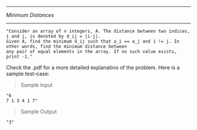 *******************
*Minimum Distances*
*******************

	"Consider an array of n integers, A. The distance between two indices, i and j, is denoted by d_ij = |i-j|.
	Given A, find the minimum d_ij such that a_i == a_j and i != j. In other words, find the minimum distance between 
	any pair of equal elements in the array. If no such value exists, print -1."
	

Check the .pdf for a more detailed explanatino of the problem. Here is a sample test-case:

>Sample Input
	
	"6
	7 1 3 4 1 7"

>Sample Output

	"3"

